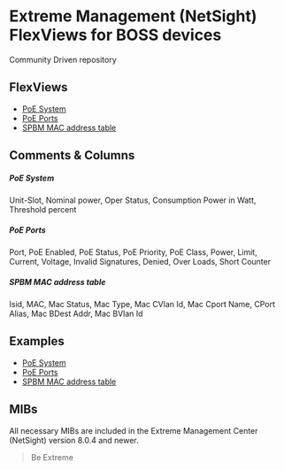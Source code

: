 # Extreme Management (NetSight) FlexViews for BOSS devices

Community Driven repository

## FlexViews
* [PoE System](tpl/BOSS_VOSS_PoE_Main.tpl?raw=true)
* [PoE Ports](tpl/BOSS_PoE_Ports.tpl?raw=true)
* [SPBM MAC address table](tpl/BOSS_SPBM_MAC_TABLE.tpl?raw=true)


## Comments & Columns

##### PoE System
Unit-Slot, Nominal power, Oper Status, Consumption Power in Watt, Threshold percent

##### PoE Ports
Port, PoE Enabled, PoE Status, PoE Priority, PoE Class, Power, Limit, Current, Voltage, Invalid Signatures, Denied, Over Loads, Short Counter

##### SPBM MAC address table
Isid, MAC, Mac Status, Mac Type, Mac CVlan Id, Mac Cport Name, CPort Alias, Mac BDest Addr, Mac BVlan Id


## Examples
* [PoE System](sample/BOSS_VOSS_PoE_Main.png?raw=true)
* [PoE Ports](sample/BOSS_PoE_Ports.png?raw=true)
* [SPBM MAC address table](sample/BOSS_SPBM_MAC_TABLE.png?raw=true)


## MIBs
All necessary MIBs are included in the Extreme Management Center (NetSight) version 8.0.4 and newer.

>Be Extreme